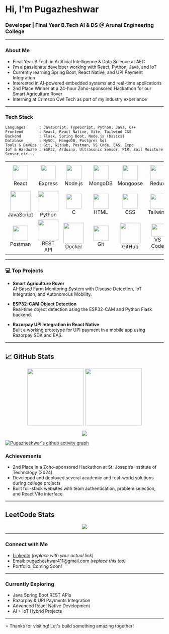 
# Hi, I'm Pugazheshwar

### Developer | Final Year B.Tech AI & DS @ Arunai Engineering College

---

###  About Me

-  Final Year B.Tech in Artificial Intelligence & Data Science at AEC  
-  I’m a passionate developer working with React, Python, Java, and IoT  
-  Currently learning Spring Boot, React Native, and UPI Payment Integration  
-  Interested in AI-powered embedded systems and real-time applications  
-  2nd Place Winner at a 24-hour Zoho-sponsored Hackathon for our Smart Agriculture Rover  
-  Interning at Crimson Owl Tech as part of my industry experience  

---

###  Tech Stack

```
Languages      : JavaScript, TypeScript, Python, Java, C++
Frontend       : React, React Native, Vite, Tailwind CSS
Backend        : Flask, Spring Boot, Node.js (basics)
Database       : MySQL, MongoDB, Postgres Sql
Tools & DevOps : Git, GitHub, Postman, VS Code, EAS, Expo
IoT & Hardware : ESP32, Arduino, Ultrasonic Sensor, PIR, Soil Moisture Sensor,etc...
```


<table align="center">
  <tr>
    <td align="center"><img src="https://img.icons8.com/color/96/000000/react-native.png" width="48" /><br>React</td>
    <td align="center"><img src="https://skillicons.dev/icons?i=express" width="48" /><br>Express</td>
    <td align="center"><img src="https://img.icons8.com/color/96/000000/nodejs.png" width="48" /><br>Node.js</td>
    <td align="center"><img src="https://img.icons8.com/color/96/000000/mongodb.png" width="48" /><br>MongoDB</td>
    <td align="center"><img src="https://img.icons8.com/color/48/mongoose.png" width="48" /><br>Mongoose</td>
    <td align="center"><img src="https://techstack-generator.vercel.app/redux-icon.svg" width="48" /><br>Redux</td>
    <td align="center"><img width="45" height="45" src="https://img.icons8.com/color/48/firebase.png" /><br>Firebase<br>(Basics)</td>
    <td align="center"><img src="https://img.icons8.com/color/96/000000/java-web-token.png" width="48" /><br>JWT</td>
  </tr>
  <tr>
    <td align="center"><img src="https://techstack-generator.vercel.app/js-icon.svg" width="65" /><br>JavaScript</td>
    <td align="center"><img src="https://techstack-generator.vercel.app/python-icon.svg" width="65" /><br>Python</td>
    <td align="center"><img src="https://img.icons8.com/fluency/48/c-programming.png" width="48" /><br>C</td>
    <td align="center"><img src="https://skillicons.dev/icons?i=html" width="48" /><br>HTML</td>
    <td align="center"><img src="https://skillicons.dev/icons?i=css" width="48" /><br>CSS</td>
    <td align="center"><img src="https://skillicons.dev/icons?i=tailwind" width="48" /><br>Tailwind</td>
    <td align="center"><img src="https://skillicons.dev/icons?i=bootstrap" width="48" /><br>Bootstrap</td>
    <td align="center"><img src="https://img.icons8.com/color/48/figma--v1.png" width="48" /><br>Figma</td>
  </tr>
  <tr>
    <td align="center"><img src="https://skillicons.dev/icons?i=postman" width="48" /><br>Postman</td>
    <td align="center"><img src="https://techstack-generator.vercel.app/restapi-icon.svg" width="65" /><br>REST API</td>
    <td align="center"><img src="https://techstack-generator.vercel.app/docker-icon.svg" width="65" /><br>Docker</td>
    <td align="center"><img src="https://skillicons.dev/icons?i=git" width="48" /><br>Git</td>
    <td align="center"><img src="https://techstack-generator.vercel.app/github-icon.svg" width="65" /><br>GitHub</td>
    <td align="center"><img src="https://skillicons.dev/icons?i=vscode" width="40" /><br>VS Code</td>
    <td align="center"><img src="https://skillicons.dev/icons?i=postgres" width="48" /><br>PostgreSQL</td>
    <td align="center"><img src="https://techstack-generator.vercel.app/mysql-icon.svg" width="48" /><br>MySQL</td>
  </tr>
</table>

---


### 💻 Top Projects

-  **Smart Agriculture Rover**  
AI-Based Farm Monitoring System with Disease Detection, IoT Integration, and Autonomous Mobility.

-  **ESP32-CAM Object Detection**  
Real-time object detection using the ESP32-CAM and Python Flask backend.

-  **Razorpay UPI Integration in React Native**  
Built a working prototype for UPI payment in a mobile app using Razorpay SDK and EAS.

---

## 📈 GitHub Stats

<p align="center">
  <img src="https://github-readme-stats.vercel.app/api?username=pugazheshwar&show_icons=true&theme=tokyonight&hide_border=false&border_radius=10" height="180px" />
  <img src="https://github-readme-streak-stats.herokuapp.com?user=pugazheshwar&theme=tokyonight&border_radius=10" height="180px"/>
</p>

<p align="center">
  <img src="https://github-readme-stats.vercel.app/api/top-langs/?username=pugazheshwar&layout=compact&theme=tokyonight&hide_border=false&border_radius=10" />
</p>

[![Pugazheshwar's github activity graph](https://github-readme-activity-graph.vercel.app/graph?username=pugazheshwar&bg_color=0d1117&color=1e90ff&line=00bfff&point=87cefa&area=true&hide_border=true)](https://github.com/ashutosh00710/github-readme-activity-graph)


###  Achievements

-  2nd Place in a Zoho-sponsored Hackathon at St. Joseph’s Institute of Technology (2024)  
-  Developed and deployed several academic and real-world solutions during college projects  
-  Built full-stack websites with team authentication, problem selection, and React Vite interface  

---

##  LeetCode Stats

<p align="center">
    <img src="https://leetcard.jacoblin.cool/Pugazheshwar?theme=dark&font=NTR&ext=contest"/>
</p>

---

###  Connect with Me

-  [LinkedIn](https://www.linkedin.com/in/Pugazheshwar) *(replace with your actual link)*  
-  Email: pugazheshwar411@gmail.com *(replace this too)*  
-  Portfolio: Coming Soon!  

---

###  Currently Exploring

- Java Spring Boot REST APIs  
- Razorpay & UPI Payments Integration  
- Advanced React Native Development  
- AI + IoT Hybrid Projects  

---

⭐️ Thanks for visiting! Let's build something amazing together!
